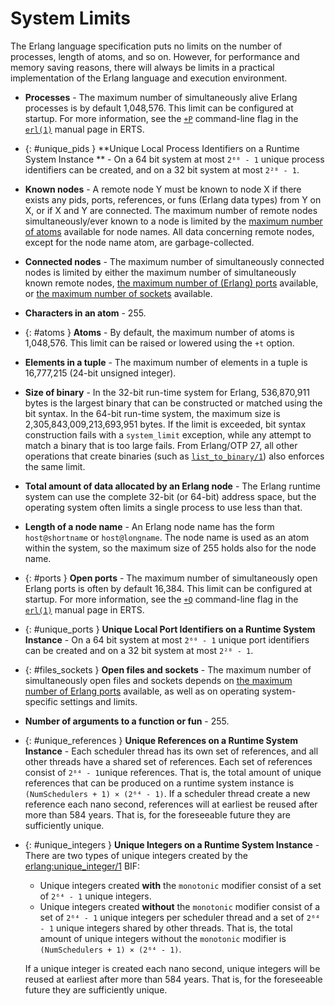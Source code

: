 <!--
%CopyrightBegin%

Copyright Ericsson AB 2023-2024. All Rights Reserved.

Licensed under the Apache License, Version 2.0 (the "License");
you may not use this file except in compliance with the License.
You may obtain a copy of the License at

    http://www.apache.org/licenses/LICENSE-2.0

Unless required by applicable law or agreed to in writing, software
distributed under the License is distributed on an "AS IS" BASIS,
WITHOUT WARRANTIES OR CONDITIONS OF ANY KIND, either express or implied.
See the License for the specific language governing permissions and
limitations under the License.

%CopyrightEnd%
-->
# System Limits

The Erlang language specification puts no limits on the number of processes,
length of atoms, and so on. However, for performance and memory saving reasons,
there will always be limits in a practical implementation of the Erlang language
and execution environment.

- **Processes** - The maximum number of simultaneously alive Erlang processes
is by default 1,048,576. This limit can be configured at startup. For more information,
see the [`+P`](`e:erts:erl_cmd.md#max_processes`) command-line flag
in the [`erl(1)`](`e:erts:erl_cmd.md`) manual page in ERTS.

- [](){: #unique_pids } **Unique Local Process Identifiers on a
Runtime System Instance ** - On a 64 bit system at most `2⁶⁰ - 1`
unique process identifiers can be created, and on a 32 bit system at most `2²⁸ - 1`.

- **Known nodes** - A remote node Y must be known to node X if there exists
any pids, ports, references, or funs (Erlang data types) from Y on X, or if
X and Y are connected. The maximum number of remote nodes simultaneously/ever known
to a node is limited by the [maximum number of atoms](#atoms) available
for node names. All data concerning remote nodes, except for the node name atom,
are garbage-collected.

- **Connected nodes** - The maximum number of simultaneously connected nodes is
limited by either the maximum number of simultaneously known remote nodes,
[the maximum number of (Erlang) ports](#ports) available,
or [the maximum number of sockets](#files_sockets) available.

- **Characters in an atom** - 255.

- [](){: #atoms } **Atoms** - By default, the maximum number of atoms is 1,048,576.
This limit can be raised or lowered using the `+t` option.

- **Elements in a tuple** - The maximum number of elements in a
tuple is 16,777,215 (24-bit unsigned integer).

- **Size of binary** - In the 32-bit run-time system for Erlang, 536,870,911 bytes
is the largest binary that can be constructed or matched using the bit syntax.
In the 64-bit run-time system, the maximum size is 2,305,843,009,213,693,951 bytes.
If the limit is exceeded, bit syntax construction fails with a `system_limit`
exception, while any attempt to match a binary that is too large
fails. From Erlang/OTP 27, all other operations that create binaries (such as
[`list_to_binary/1`](`list_to_binary/1`)) also enforces the same limit.

- **Total amount of data allocated by an Erlang node** - The Erlang runtime system
can use the complete 32-bit (or 64-bit) address space, but the operating system
often limits a single process to use less than that.

- **Length of a node name** - An Erlang node name has the form `host@shortname`
or `host@longname`. The node name is used as an atom within the system, so the
maximum size of 255 holds also for the node name.

- [](){: #ports } **Open ports** - The maximum number of simultaneously open
Erlang ports is often by default 16,384. This limit can be configured at startup.
For more information, see the [`+Q`](`e:erts:erl_cmd.md#max_ports`) command-line
flag in the [`erl(1)`](`e:erts:erl_cmd.md`) manual page in ERTS.

- [](){: #unique_ports } **Unique Local Port Identifiers on a Runtime System Instance** -
On a 64 bit system at most `2⁶⁰ - 1` unique port identifiers can be created and
on a 32 bit system at most `2²⁸ - 1`.

- [](){: #files_sockets } **Open files and sockets** - The maximum number of simultaneously
open files and sockets depends on [the maximum number of Erlang ports](#ports)
available, as well as on operating system-specific settings and limits.

- **Number of arguments to a function or fun** - 255.

- [](){: #unique_references } **Unique References on a Runtime System Instance** -
Each scheduler thread has its own set of references, and all other threads have
a shared set of references. Each set of references consist of `2⁶⁴ - 1`unique
references. That is, the total amount of unique references that can be produced
on a runtime system instance is `(NumSchedulers + 1) × (2⁶⁴ - 1)`. If a scheduler
thread create a new reference each nano second, references will at earliest be
reused after more than 584 years. That is, for the foreseeable future they are
sufficiently unique.

- [](){: #unique_integers } **Unique Integers on a Runtime System Instance** -
  There are two types of unique integers created by the
  [erlang:unique_integer/1](`erlang:unique_integer/1`) BIF:
  - Unique integers created **with** the `monotonic` modifier consist of
    a set of `2⁶⁴ - 1` unique integers.
  - Unique integers created **without** the `monotonic` modifier consist
    of a set of `2⁶⁴ - 1` unique integers per scheduler thread and a
    set of `2⁶⁴ - 1` unique integers shared by other threads. That is,
    the total amount of unique integers without the `monotonic`
    modifier is `(NumSchedulers + 1) × (2⁶⁴ - 1)`.

  If a unique integer  is created each nano second, unique integers will be
  reused at earliest after more than 584 years. That is, for the foreseeable future
  they are sufficiently unique.
